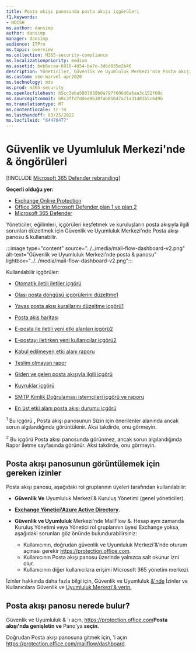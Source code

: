 ```yaml
---
title: Posta akışı panosunda posta akışı içgörüleri
f1.keywords:
- NOCSH
ms.author: dansimp
author: dansimp
manager: dansimp
audience: ITPro
ms.topic: overview
ms.collection: M365-security-compliance
ms.localizationpriority: medium
ms.assetid: beb6acaa-6016-4d54-ba7e-3d6d035e2b46
description: Yöneticiler, Güvenlik ve Uyumluluk Merkezi'nin Posta akışı panosunda bulunan içgörüler ve & bilgi edinebilirsiniz.
ms.custom: seo-marvel-apr2020
ms.technology: mdo
ms.prod: m365-security
ms.openlocfilehash: b5cc3eba5807838b0a797f606d8a6aa3c152f60c
ms.sourcegitcommit: b0c3ffd7ddee9b30fab85047a71a31483b5c649b
ms.translationtype: MT
ms.contentlocale: tr-TR
ms.lasthandoff: 03/25/2022
ms.locfileid: "64476477"
---
```

# <a name="mail-flow-insights-in-the-security--compliance-center"></a>Güvenlik ve Uyumluluk Merkezi'nde & öngörüleri

[!INCLUDE [Microsoft 365 Defender rebranding](../includes/microsoft-defender-for-office.md)]

**Geçerli olduğu yer:**
- [Exchange Online Protection](exchange-online-protection-overview.md)
- [Office 365 için Microsoft Defender plan 1 ve plan 2](defender-for-office-365.md)
- [Microsoft 365 Defender](../defender/microsoft-365-defender.md)

Yöneticiler, eğilimleri, içgörüleri keşfetmek ve kuruluşların posta akışıyla ilgili sorunları düzeltmek için Güvenlik ve Uyumluluk Merkezi'nde Posta akışı panosu & kullanabilir.

:::image type="content" source="../../media/mail-flow-dashboard-v2.png" alt-text="Güvenlik ve Uyumluluk Merkezi'nde posta & panosu" lightbox="../../media/mail-flow-dashboard-v2.png":::

Kullanılabilir içgörüler:

- [Otomatik iletili iletiler içgörü](mfi-auto-forwarded-messages-report.md)

- [Olası posta döngüsü içgörülerini düzeltme1](mfi-mail-loop-insight.md)<sup></sup>

- [Yavaş posta akışı kurallarını düzeltme içgörü1](mfi-slow-mail-flow-rules-insight.md)<sup></sup>

- [Posta akış haritası](mfi-mail-flow-map-report.md)

- [E-posta ile iletili yeni etki alanları içgörü2](mfi-new-domains-being-forwarded-email.md)<sup></sup>

- [E-postayı iletirken yeni kullanıcılar içgörü2](mfi-new-users-forwarding-email.md)<sup></sup>

- [Kabul edilmeyen etki alanı raporu](mfi-non-accepted-domain-report.md)

- [Teslim olmayan rapor](mfi-non-delivery-report.md)

- [Giden ve gelen posta akışıyla ilgili içgörü](mfi-outbound-and-inbound-mail-flow.md)

- [Kuyruklar içgörü](mfi-queue-alerts-and-queues.md)

- [SMTP Kimlik Doğrulaması istemcileri içgörü ve raporu](mfi-smtp-auth-clients-report.md)

- [En üst etki alanı posta akışı durumu içgörü](mfi-domain-mail-flow-status-insight.md)

<sup>1</sup> Bu içgörü **,** Posta akışı panosunun Sizin için önerilenler alanında ancak sorun algılandığında görüntülenir. Aksi takdirde, onu görmeyin.

<sup>2</sup> Bu içgörü Posta akışı panosunda görünmez, ancak sorun algılandığında Rapor iletme sayfasında görünür[](view-mail-flow-reports.md#forwarding-report). Aksi takdirde, onu görmeyin.

## <a name="permissions-required-to-view-the-mail-flow-dashboard"></a>Posta akışı panosunun görüntülemek için gereken izinler

Posta akışı panosu, aşağıdaki rol gruplarının üyeleri tarafından kullanılabilir:

- **Güvenlik Ve** Uyumluluk Merkezi'& Kuruluş Yönetimi (genel yöneticiler).

- **[Exchange Yönetici'Azure Active Directory](/azure/active-directory/roles/permissions-reference#exchange-administrator)**.

- **Güvenlik ve Uyumluluk** Merkezi'nde MailFlow &. Hesap aynı zamanda Kuruluş Yönetimi veya Yönetici rol gruplarının üyesi Exchange yoksa, aşağıdaki sorunları göz önünde bulundurabilirsiniz:
  - Kullanıcının, doğrudan güvenlik ve Uyumluluk Merkezi'&'nde oturum açması gerekir <https://protection.office.com>.
  - Kullanıcının Posta akışı panosu üzerinde yalnızca salt okunur izni olur.
  - Kullanıcının diğer kullanıcılara erişimi Microsoft 365 yönetim merkezi.

İzinler hakkında daha fazla bilgi için, Güvenlik ve Uyumluluk [&'nde](permissions-in-the-security-and-compliance-center.md) İzinler ve Kullanıcılara Güvenlik ve [Uyumluluk Merkezi'& verin.](grant-access-to-the-security-and-compliance-center.md)

## <a name="where-to-find-the-mail-flow-dashboard"></a>Posta akışı panosu nerede bulur?

Güvenlik ve Uyumluluk & 'ı açın, <https://protection.office.com>**Posta akışı'nda genişletin ve** Pano'ya **seçin**.

Doğrudan Posta akışı panosuna gitmek için, 'i açın <https://protection.office.com/mailflow/dashboard>.